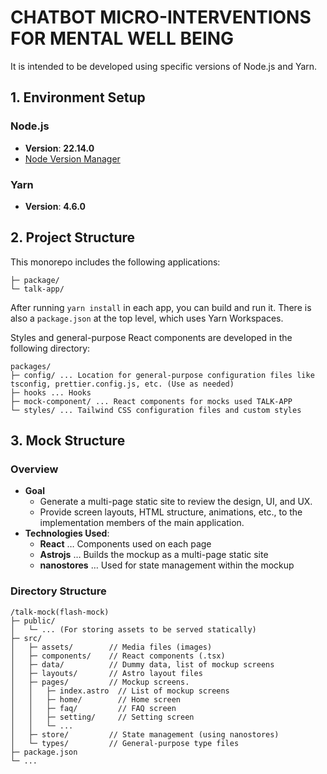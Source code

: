 # CHATBOT MICRO-INTERVENTIONS FOR MENTAL WELL BEING

It is intended to be developed using specific versions of Node.js and Yarn.

## 1. Environment Setup

### Node.js

- **Version**: **22.14.0**
- [Node Version Manager](https://github.com/nvm-sh/nvm)

### Yarn

- **Version**: **4.6.0**

## 2. Project Structure

This monorepo includes the following applications:

```
├─ package/
└─ talk-app/
```

After running `yarn install` in each app, you can build and run it.
There is also a `package.json` at the top level, which uses Yarn Workspaces.

Styles and general-purpose React components are developed in the following directory:

```
packages/
├─ config/ ... Location for general-purpose configuration files like tsconfig, prettier.config.js, etc. (Use as needed)
├─ hooks ... Hooks
├─ mock-component/ ... React components for mocks used TALK-APP
└─ styles/ ... Tailwind CSS configuration files and custom styles
```

## 3. Mock Structure

### Overview

- **Goal**
  - Generate a multi-page static site to review the design, UI, and UX.
  - Provide screen layouts, HTML structure, animations, etc., to the implementation members of the main application.
- **Technologies Used**:
  - **React** … Components used on each page
  - **Astrojs** … Builds the mockup as a multi-page static site
  - **nanostores** … Used for state management within the mockup

### Directory Structure

```
/talk-mock(flash-mock)
├─ public/
│   └─ ... (For storing assets to be served statically)
├─ src/
│   ├─ assets/        // Media files (images)
│   ├─ components/    // React components (.tsx)
│   ├─ data/          // Dummy data, list of mockup screens
│   ├─ layouts/       // Astro layout files
│   ├─ pages/         // Mockup screens.
│   │   ├─ index.astro  // List of mockup screens
│   │   ├─ home/        // Home screen
│   │   ├─ faq/         // FAQ screen
│   │   ├─ setting/     // Setting screen
│   │   └─ ...
│   ├─ store/         // State management (using nanostores)
│   └─ types/         // General-purpose type files
├─ package.json
└─ ...
```